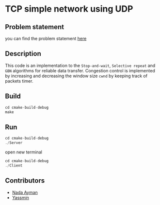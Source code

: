 # TCP simple network using UDP


## Problem statement   
you can find the problem statement [here](https://drive.google.com/open?id=16c20BTRi0JgU10rpqbw1O12refBeh7mC)

## Description
This code is an implementation to the `Stop-and-wait`, `Selective repeat` and `GBN` algorithms for reliable data transfer.
Congestion control is implemented by increasing and decreasing the window size `cwnd` by keeping track of packets timer.

## Build
```C
cd cmake-build-debug
make
```
## Run
```C
cd cmake-build-debug
./Server 
```
open new terminal
```C
cd cmake-build-debug
./Client 
```
## Contributors
- [Nada Ayman](https://github.com/N-Einstein)
- [Yassmin](https://github.com/yassmin96)
